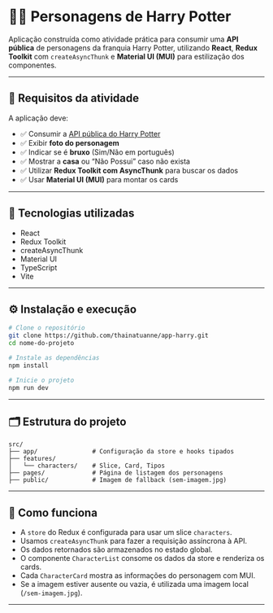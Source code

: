 
# 🧙‍♂️ Personagens de Harry Potter

Aplicação construída como atividade prática para consumir uma **API pública** de personagens da franquia Harry Potter, utilizando **React**, **Redux Toolkit** com `createAsyncThunk` e **Material UI (MUI)** para estilização dos componentes.

---

## 📌 Requisitos da atividade

A aplicação deve:
- ✅ Consumir a [API pública do Harry Potter](https://hp-api.onrender.com/api/characters)
- ✅ Exibir **foto do personagem**
- ✅ Indicar se é **bruxo** (Sim/Não em português)
- ✅ Mostrar a **casa** ou “Não Possui” caso não exista
- ✅ Utilizar **Redux Toolkit com AsyncThunk** para buscar os dados
- ✅ Usar **Material UI (MUI)** para montar os cards

---

## 🧰 Tecnologias utilizadas

- React
- Redux Toolkit
- createAsyncThunk
- Material UI
- TypeScript
- Vite

---

## ⚙️ Instalação e execução

```bash
# Clone o repositório
git clone https://github.com/thainatuanne/app-harry.git
cd nome-do-projeto

# Instale as dependências
npm install

# Inicie o projeto
npm run dev
```

---

## 🗂️ Estrutura do projeto

```
src/
├── app/               # Configuração da store e hooks tipados
├── features/
│   └── characters/    # Slice, Card, Tipos
├── pages/             # Página de listagem dos personagens
├── public/            # Imagem de fallback (sem-imagem.jpg)
```

---

## 🔄 Como funciona

- A `store` do Redux é configurada para usar um slice `characters`.
- Usamos `createAsyncThunk` para fazer a requisição assíncrona à API.
- Os dados retornados são armazenados no estado global.
- O componente `CharacterList` consome os dados da store e renderiza os cards.
- Cada `CharacterCard` mostra as informações do personagem com MUI.
- Se a imagem estiver ausente ou vazia, é utilizada uma imagem local (`/sem-imagem.jpg`).

---